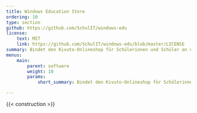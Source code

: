 ```yaml
---
title: Windows Education Store
ordering: 10
type: section
github: https://github.com/SchulIT/windows-edu
license:
    text: MIT
    link: https://github.com/SchulIT/windows-edu/blob/master/LICENSE
summary: Bindet den Kivuto-Onlineshop für Schülerinnen und Schüler an die SchulIT Suite an.
menus:
    main:
        parent: software
        weight: 10
        params:
            short_summary: Bindet den Kivuto-Onlineshop für Schülerinnen und Schüler an die SchulIT Suite an.

---
```


{{< construction >}}
